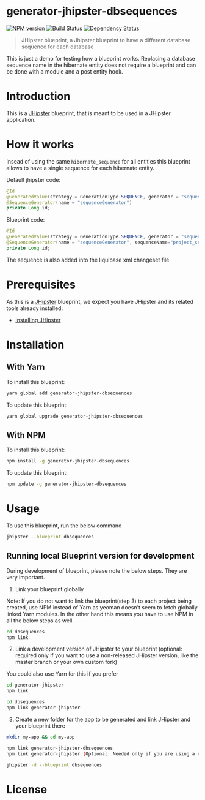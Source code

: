 # generator-jhipster-dbsequences
[![NPM version][npm-image]][npm-url] [![Build Status][travis-image]][travis-url] [![Dependency Status][daviddm-image]][daviddm-url]
> JHipster blueprint, a Jhipster blueprint to have a different database sequence for each database

<aside class="warning">
This is just a demo for testing how a blueprint works. Replacing a database sequence name in the hibernate entity does not require a blueprint and can be done with a module and a post entity hook. 
</aside>

# Introduction

This is a [JHipster](http://jhipster.github.io/) blueprint, that is meant to be used in a JHipster application.

# How it works

Insead of using the same `hibernate_sequence` for all entities this blueprint allows to have a single sequence for each hibernate entity. 

Default jhipster code:

```java
@Id
@GeneratedValue(strategy = GenerationType.SEQUENCE, generator = "sequenceGenerator")
@SequenceGenerator(name = "sequenceGenerator")
private Long id;
```

Blueprint code: 
```java
@Id
@GeneratedValue(strategy = GenerationType.SEQUENCE, generator = "sequenceGenerator")
@SequenceGenerator(name = "sequenceGenerator", sequenceName="project_seq")
private Long id;
```

The sequence is also added into the liquibase xml changeset file

# Prerequisites

As this is a [JHipster](http://jhipster.github.io/) blueprint, we expect you have JHipster and its related tools already installed:

- [Installing JHipster](https://jhipster.github.io/installation.html)

# Installation

## With Yarn

To install this blueprint:

```bash
yarn global add generator-jhipster-dbsequences
```

To update this blueprint:

```bash
yarn global upgrade generator-jhipster-dbsequences
```

## With NPM

To install this blueprint:

```bash
npm install -g generator-jhipster-dbsequences
```

To update this blueprint:

```bash
npm update -g generator-jhipster-dbsequences
```

# Usage

To use this blueprint, run the below command

```bash
jhipster --blueprint dbsequences
```


## Running local Blueprint version for development

During development of blueprint, please note the below steps. They are very important.

1. Link your blueprint globally 

Note: If you do not want to link the blueprint(step 3) to each project being created, use NPM instead of Yarn as yeoman doesn't seem to fetch globally linked Yarn modules. In the other hand this means you have to use NPM in all the below steps as well.

```bash
cd dbsequences
npm link
```

2. Link a development version of JHipster to your blueprint (optional: required only if you want to use a non-released JHipster version, like the master branch or your own custom fork)

You could also use Yarn for this if you prefer

```bash
cd generator-jhipster
npm link

cd dbsequences
npm link generator-jhipster
```

3. Create a new folder for the app to be generated and link JHipster and your blueprint there

```bash
mkdir my-app && cd my-app

npm link generator-jhipster-dbsequences
npm link generator-jhipster (Optional: Needed only if you are using a non-released JHipster version)

jhipster -d --blueprint dbsequences

```

# License



[npm-image]: https://img.shields.io/npm/v/generator-jhipster-dbsequences.svg
[npm-url]: https://npmjs.org/package/generator-jhipster-dbsequences
[travis-image]: https://travis-ci.org/ecostanzi/generator-jhipster-dbsequences.svg?branch=master
[travis-url]: https://travis-ci.org/ecostanzi/generator-jhipster-dbsequences
[daviddm-image]: https://david-dm.org/ecostanzi/generator-jhipster-dbsequences.svg?theme=shields.io
[daviddm-url]: https://david-dm.org/ecostanzi/generator-jhipster-dbsequences
